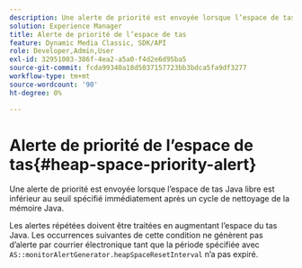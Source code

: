 ```yaml
---
description: Une alerte de priorité est envoyée lorsque l’espace de tas Java libre est inférieur au seuil spécifié immédiatement après un cycle de nettoyage de la mémoire Java.
solution: Experience Manager
title: Alerte de priorité de l’espace de tas
feature: Dynamic Media Classic, SDK/API
role: Developer,Admin,User
exl-id: 32951003-386f-4ea2-a5a0-f4d2e6d95ba5
source-git-commit: fcda99340a18d5037157723bb3bdca5fa9df3277
workflow-type: tm+mt
source-wordcount: '90'
ht-degree: 0%

---
```


# Alerte de priorité de l’espace de tas{#heap-space-priority-alert}

Une alerte de priorité est envoyée lorsque l’espace de tas Java libre est inférieur au seuil spécifié immédiatement après un cycle de nettoyage de la mémoire Java.

Les alertes répétées doivent être traitées en augmentant l’espace du tas Java. Les occurrences suivantes de cette condition ne génèrent pas d’alerte par courrier électronique tant que la période spécifiée avec `AS::monitorAlertGenerator.heapSpaceResetInterval` n’a pas expiré.
